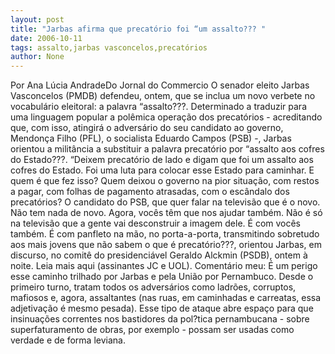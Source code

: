 ```yaml
---
layout: post
title: "Jarbas afirma que precatório foi “um assalto??? "
date: 2006-10-11
tags: assalto,jarbas vasconcelos,precatórios
author: None
---
```

Por Ana Lúcia AndradeDo Jornal do Commercio
O senador eleito Jarbas Vasconcelos (PMDB) defendeu, ontem, que se inclua um novo verbete no vocabulário eleitoral: a palavra “assalto???. 
Determinado a traduzir para uma linguagem popular a polêmica operação dos precatórios - acreditando que, com isso, atingirá o adversário do seu candidato ao governo, Mendonça Filho (PFL), o socialista Eduardo Campos (PSB) -, Jarbas orientou a militância a substituir a palavra precatório por “assalto aos cofres do Estado???. 
“Deixem precatório de lado e digam que foi um assalto aos cofres do Estado. Foi uma luta para colocar esse Estado para caminhar. E quem é que fez isso? Quem deixou o governo na pior situação, com restos a pagar, com folhas de pagamento atrasadas, com o escândalo dos precatórios? O candidato do PSB, que quer falar na televisão que é o novo. Não tem nada de novo. Agora, vocês têm que nos ajudar também. Não é só na televisão que a gente vai desconstruir a imagem dele. É com vocês também. É com panfleto na mão, no porta-a-porta, transmitindo sobretudo aos mais jovens que não sabem o que é precatório???, orientou Jarbas, em discurso, no comitê do presidenciável Geraldo Alckmin (PSDB), ontem à noite.
Leia mais aqui (assinantes JC e UOL).
Comentário meu:
É um perigo esse caminho trilhado por Jarbas e pela União por Pernambuco. 
Desde o primeiro turno, tratam todos os adversários como ladrões, corruptos, mafiosos e, agora, assaltantes (nas ruas, em caminhadas e carreatas, essa adjetivação é mesmo pesada).
Esse tipo de ataque abre espaço para que insinuações correntes nos bastidores da pol?tica pernambucana - sobre superfaturamento de obras, por exemplo - possam ser usadas como verdade e de forma leviana. 